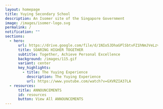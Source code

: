 ```yaml
---
layout: homepage
title: Yuying Secondary School
description: An Isomer site of the Singapore Government
image: /images/isomer-logo.svg
permalink: /
notification: ""
sections:
  - hero:
      url: https://drive.google.com/file/d/1NIo5JDhaGPlSbtvFZ1hNmJVeLzvrqsmo/view?usp=share_link
      title: SOARING HIGHER TOGETHER
      subtitle: Together, Achieve Personal Excellence
      background: /images/115.gif
      variant: center
      key_highlights:
        - title: The Yuying Experience
          description: The Yuying Experience
          url: https://www.youtube.com/watch?v=GXVRZIA37LA
  - resources:
      title: ANNOUNCEMENTS
      id: resources
      button: View All ANNOUNCEMENTS
---
```

